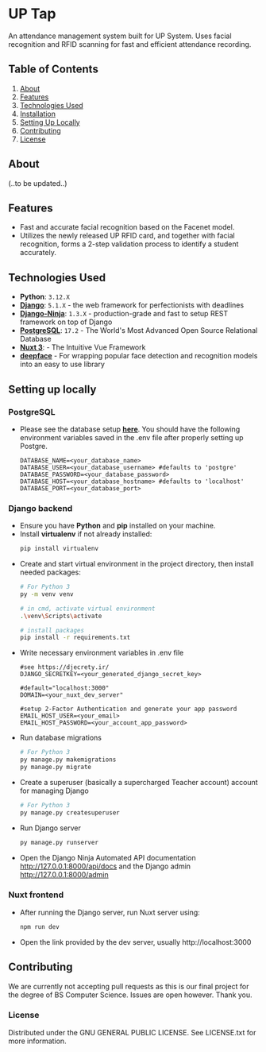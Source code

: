 
# UP Tap

An attendance management system built for UP System. Uses facial recognition and RFID scanning for fast and efficient attendance recording.

## Table of Contents
1. [About](#about)
2. [Features](#features)
3. [Technologies Used](#technologies-used)
4. [Installation](#installation)
5. [Setting Up Locally](#setting-up-locally)
6. [Contributing](#contributing)
7. [License](#license)

## About

(..to be updated..)

## Features

- Fast and accurate facial recognition based on the Facenet model.
- Utilizes the newly released UP RFID card, and together with facial recognition, forms a 2-step validation process to identify a student accurately.

## Technologies Used

- **Python**: `3.12.X`
- **[Django](https://www.djangoproject.com/)**: `5.1.X` - the web framework for perfectionists with deadlines
- **[Django-Ninja](https://django-ninja.dev/)**: `1.3.X` - production-grade and fast to setup REST framework on top of Django
- **[PostgreSQL](https://www.postgresql.org/)**: `17.2` - The World's Most Advanced Open Source Relational Database
- **[Nuxt 3](https://nuxt.com/)**:  - The Intuitive Vue Framework
- **[deepface](https://github.com/serengil/deepface)** - For wrapping popular face detection and recognition models into an easy to use library

## Setting up locally

### PostgreSQL
- Please see the database setup **[here](https://www.djangoproject.com/)**. You should have the following environment variables saved in the .env file after properly setting up Postgre.
  ```env
  DATABASE_NAME=<your_database_name>
  DATABASE_USER=<your_database_username> #defaults to 'postgre'
  DATABASE_PASSWORD=<your_database_password>
  DATABASE_HOST=<your_database_hostname> #defaults to 'localhost'
  DATABASE_PORT=<your_database_port>
  ```

### Django backend

- Ensure you have **Python** and **pip** installed on your machine.
- Install **virtualenv** if not already installed: 
  ```bash
  pip install virtualenv
  ```
- Create and start virtual environment in the project directory, then install needed packages:
  ```bash
  # For Python 3 
  py -m venv venv
  
  # in cmd, activate virtual environment
  .\venv\Scripts\activate
  
  # install packages
  pip install -r requirements.txt
  ```
- Write necessary environment variables in .env file
  ```
  #see https://djecrety.ir/
  DJANGO_SECRETKEY=<your_generated_django_secret_key> 

  #default="localhost:3000"
  DOMAIN=<your_nuxt_dev_server"

  #setup 2-Factor Authentication and generate your app password
  EMAIL_HOST_USER=<your_email>
  EMAIL_HOST_PASSWORD=<your_account_app_password>
  ```
- Run database migrations
  ```bash
  # For Python 3 
  py manage.py makemigrations
  py manage.py migrate
  ```
 - Create a superuser (basically a supercharged Teacher account) account for managing Django
   ```bash
   # For Python 3 
   py manage.py createsuperuser 
   ```
 - Run Django server
	 ```bash
	 py manage.py runserver
	 ```
- Open the Django Ninja Automated API documentation http://127.0.0.1:8000/api/docs and the Django admin http://127.0.0.1:8000/admin

### Nuxt frontend
- After running the Django server, run Nuxt server using:
  ```bash
  npm run dev
  ```
- Open the link provided by the dev server, usually http://localhost:3000


## Contributing
  We are currently not accepting pull requests as this is our final project for the degree of BS Computer Science. Issues are open however. Thank you.

### License
Distributed under the GNU GENERAL PUBLIC LICENSE. See LICENSE.txt for more information.